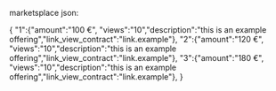 marketsplace json:

{
	"1":{"amount":"100 €", "views":"10","description":"this is an example offering","link_view_contract":"link.example"},
	"2":{"amount":"120 €", "views":"10","description":"this is an example offering","link_view_contract":"link.example"},
	"3":{"amount":"180 €", "views":"10","description":"this is an example offering","link_view_contract":"link.example"},
}